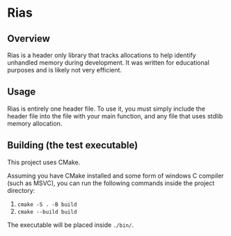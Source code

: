 # Rias

## Overview

Rias is a header only library that tracks allocations to help identify unhandled memory during development. It was written for educational purposes and is likely not very efficient.

## Usage

Rias is entirely one header file. To use it, you must simply include the header file into the file with your main function, and any file that uses stdlib memory allocation.

## Building (the test executable)

This project uses CMake.

Assuming you have CMake installed and some form of windows C compiler (such as MSVC), you can run the following commands inside the project directory:
1. `cmake -S . -B build`
2. `cmake --build build`

The executable will be placed inside `./bin/`.